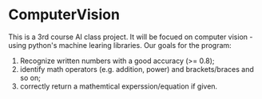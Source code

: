 # ComputerVision
This is a 3rd course AI class project. It will be focued on computer vision - using python's machine learing libraries. Our goals for the program: 
1) Recognize written numbers with a good accuracy (>= 0.8);
2) identify math operators (e.g. addition, power) and brackets/braces and so on;
3) correctly return a mathemtical experssion/equation if given. 
